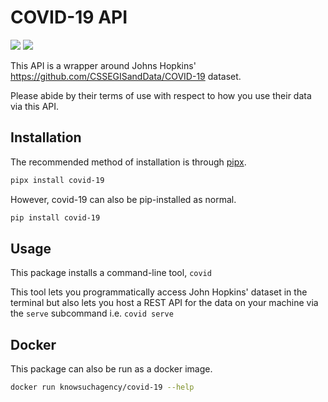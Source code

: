 # COVID-19 API

![](https://github.com/knowsuchagency/covid-19/workflows/black/badge.svg)
![](https://github.com/knowsuchagency/covid-19/workflows/unit%20tests/badge.svg)

This API is a wrapper around Johns Hopkins' https://github.com/CSSEGISandData/COVID-19 dataset.

Please abide by their terms of use with respect to how you use their data via this API.

## Installation

The recommended method of installation is through [pipx].
```bash
pipx install covid-19
```
However, covid-19 can also be pip-installed as normal.
```bash
pip install covid-19
```

## Usage

This package installs a command-line tool, `covid`

This tool lets you programmatically access John Hopkins' dataset in the terminal
but also lets you host a REST API for the data on your machine via the `serve` subcommand
i.e. `covid serve`

## Docker

This package can also be run as a docker image.

```bash
docker run knowsuchagency/covid-19 --help
```

[pipx]: https://github.com/pipxproject/pipx
